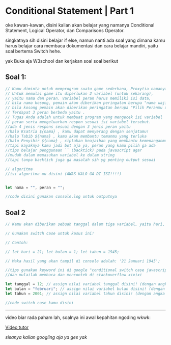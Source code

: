 # Conditional Statement | Part 1

oke kawan-kawan, disini kalian akan belajar yang namanya Conditional Statement, Logical Operator, dan Comparisons Operator.

singkatnya sih disini belajar if else, namun nanti ada soal yang dimana kamu harus belajar cara membaca dokumentasi dan cara belajar mandiri, yaitu soal bertema Switch hehe.

yak Buka aja W3school dan kerjakan soal soal berikut

## Soal 1:
```js
// Kamu diminta untuk memprogram suatu game sederhana, Proxytia namanya. 
// Untuk memulai game itu diperlukan 2 variabel (untuk sekarang), 
// yaitu nama dan peran. Variabel peran harus memiliki isi data, 
// bila nama kosong, pemain akan diberikan peringatan berupa "nama wajib diisi"
// bila kosong pemain akan diberikan peringatan berupa "Pilih Peranmu untuk memulai game". 
// Terdapat 3 peran berbeda yaitu . 
// Tugas Anda adalah untuk membuat program yang mengecek isi variabel 
// peran serta mengeluarkan respon sesuai isi variabel tersebut.
//ada 4 jenis respons sesuai dengan 3 jenis peran yaitu
//halo Ksatria ${nama} , kamu dapat menyerang dengan senjatamu!
//halo Tabib ${nama} , kamu akan membantu temanmu yang terluka
//halo Penyihir ${nama} , ciptakan keajaiban yang membantu kemenanganmu!
//tapi kayaknya kamu jadi bot aja ya, peran yang kamu pilih ga ada
//tips belajar penggunaan `` (backtick) pada javascript agar
//mudah dalam memasukan variabel ke dalam string
//tapi tanpa backtick juga ga masalah sih yg penting output sesuai

// algoritma
//isi algoritma mu disini (AWAS KALO GA DI ISI!!!!)


let nama = "", peran = "";

//code disini gunakan console.log untuk outputnya

```

## Soal 2
```js
// Kamu akan diberikan sebuah tanggal dalam tiga variabel, yaitu hari, bulan, dan tahun. Disini kamu diminta untuk membuat format tanggal. Misal tanggal yang diberikan adalah hari 1, bulan 5, dan tahun 1945. Maka, output yang harus kamu proses adalah menjadi 1 Mei 1945.

// Gunakan switch case untuk kasus ini!

// Contoh:

// let hari = 21; let bulan = 1; let tahun = 1945;

// Maka hasil yang akan tampil di console adalah: '21 Januari 1945';

//tips gunakan keyword ini di google "conditional switch case javascript"
//dan mulailah membaca dan mencontek di stackoverflow xixixi

let tanggal = 12; // assign nilai variabel tanggal disini! (dengan angka antara 1 - 31)
let bulan = "februari"; // assign nilai variabel bulan disini! (dengan angka antara 1 - 12)
let tahun = 2001; // assign nilai variabel tahun disini! (dengan angka antara 1900 - 2200)

//code switch case kamu disini
```

---
video biar rada paham lah, soalnya ini awal kepahitan ngoding wkwk:

[Video tutor](https://youtu.be/-YlMePibR6Y)

*sisanya kalian googling aja ya ges yak*